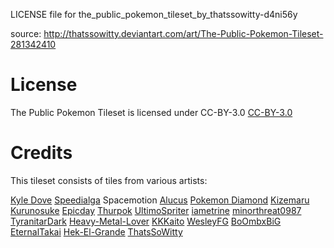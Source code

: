 LICENSE file for the_public_pokemon_tileset_by_thatssowitty-d4ni56y

source: http://thatssowitty.deviantart.com/art/The-Public-Pokemon-Tileset-281342410

# License
The Public Pokemon Tileset is licensed under CC-BY-3.0
[CC-BY-3.0](http://creativecommons.org/licenses/by/3.0/)

# Credits
This tileset consists of tiles from various artists:

[Kyle Dove](http://kyle-dove.deviantart.com/)
[Speedialga](http://speedialga.deviantart.com/)
Spacemotion
[Alucus](http://alucus.deviantart.com/)
[Pokemon Diamond](http://pokemon-diamond.deviantart.com/)
[Kizemaru Kurunosuke](http://kizemaru-kurunosuke.deviantart.com/)
[Epicday](http://epicday.deviantart.com/)
[Thurpok](http://thurpok.deviantart.com/)
[UltimoSpriter](http://ultimospriter.deviantart.com/)
[iametrine](http://iametrine.deviantart.com/)
[minorthreat0987](http://minorthreat0987.deviantart.com/)
[TyranitarDark](http://tyranitardark.deviantart.com/)
[Heavy-Metal-Lover](http://heavy-metal-lover.deviantart.com/)
[KKKaito](http://kkkaito.deviantart.com/)
[WesleyFG](http://wesleyfg.deviantart.com/)
[BoOmbxBiG](http://boomxbig.deviantart.com/)
[EternalTakai](http://eternaltakai.deviantart.com/)
[Hek-El-Grande](http://hek-el-grande.deviantart.com/)
[ThatsSoWitty](http://thatssowitty.deviantart.com/)
